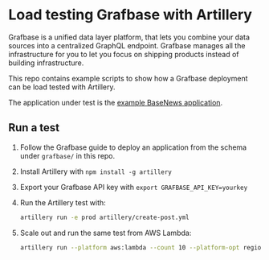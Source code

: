 # Load testing Grafbase with Artillery

Grafbase is a unified data layer platform, that lets you combine your data sources into a centralized GraphQL endpoint. Grafbase manages all the infrastructure for you to let you focus on shipping products instead of building infrastructure.

This repo contains example scripts to show how a Grafbase deployment can be load tested with Artillery.

The application under test is the [example BaseNews application](https://grafbase.com/docs/quickstart/get-started).

## Run a test

1. Follow the Grafbase guide to deploy an application from the schema under `grafbase/` in this repo.
2. Install Artillery with `npm install -g artillery`
3. Export your Grafbase API key with `export GRAFBASE_API_KEY=yourkey`
4. Run the Artillery test with:

    ```sh
    artillery run -e prod artillery/create-post.yml
    ```
5. Scale out and run the same test from AWS Lambda:

    ```sh
    artillery run --platform aws:lambda --count 10 --platform-opt region=eu-central-1 -e prod artillery/create-post.yml
    ```
